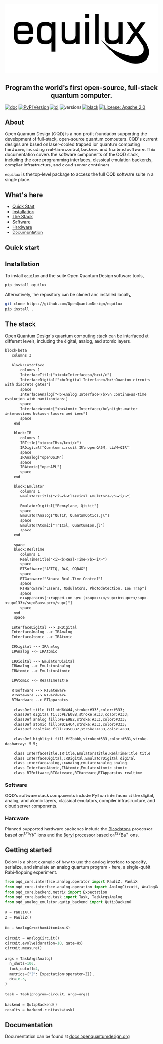# ![Open Quantum Design](docs/img/logo-equilux-blackmedium.png)

<h2 align="center">
    Program the world's first open-source, full-stack quantum computer.
</h2>

[![doc](https://img.shields.io/badge/documentation-lightblue)](https://docs.openquantumdesign.org/)
[![PyPI Version](https://img.shields.io/pypi/v/equilux)](https://pypi.org/project/equilux)
[![ci](https://github.com/OpenQuantumDesign/equilux/actions/workflows/deploy_docs.yaml/badge.svg)](https://github.com/OpenQuantumDesign/equilux/actions/workflows/deploy_docs.yaml)
![versions](https://img.shields.io/badge/python-3.10%20%7C%203.11%20%7C%203.12-blue)
[![black](https://img.shields.io/badge/code%20style-black-000000.svg)](https://github.com/ambv/black)
[![License: Apache 2.0](https://img.shields.io/badge/license-Apache%202.0-brightgreen.svg)](https://opensource.org/licenses/Apache-2.0)

## About
Open Quantum Design (OQD) is a non-profit foundation supporting the development of full-stack, open-source quantum computers.
OQD's current designs are based on laser-cooled trapped ion quantum computing hardware, including real-time control, backend and frontend software.
This documentation covers the software components of the OQD stack, including the core programming interfaces,
classical emulation backends, compiler infrastructure, and cloud server containers.

`equilux` is the top-level package to access the full OQD software suite in a single place.

## What's here

- [Quick Start](#quickstart) <br/>
- [Installation](#installation) <br/>
- [The Stack](#stack) <br/>
- [Software](#software) <br/>
- [Hardware](#hardware) <br/>
- [Documentation](#documentation) <br/>

## Quick start <a name="quickstart"></a>

## Installation <a name="installation"></a>
To install `equilux` and the suite Open Quantum Design software tools,  
```bash
pip install equilux
```

Alternatively, the repository can be cloned and installed locally,
```bash
git clone https://github.com/OpenQuantumDesign/equilux
pip install .
```

## The stack <a name="stack"></a>


Open Quantum Design's quantum computing stack can be interfaced at different levels, including the digital, analog, and atomic layers.
```mermaid
block-beta
   columns 3
   
   block:Interface
       columns 1
       InterfaceTitle("<i><b>Interfaces</b><i/>")
       InterfaceDigital["<b>Digital Interface</b>\nQuantum circuits with discrete gates"] 
       space
       InterfaceAnalog["<b>Analog Interface</b>\n Continuous-time evolution with Hamiltonians"] 
       space
       InterfaceAtomic["<b>Atomic Interface</b>\nLight-matter interactions between lasers and ions"]
       space
    end
    
    block:IR
       columns 1
       IRTitle("<i><b>IRs</b><i/>")
       IRDigital["Quantum circuit IR\nopenQASM, LLVM+QIR"] 
       space
       IRAnalog["openQSIM"]
       space
       IRAtomic["openAPL"]
       space
    end
    
    block:Emulator
       columns 1
       EmulatorsTitle("<i><b>Classical Emulators</b><i/>")
       
       EmulatorDigital["Pennylane, Qiskit"] 
       space
       EmulatorAnalog["QuTiP, QuantumOptics.jl"]
       space
       EmulatorAtomic["TrICal, QuantumIon.jl"]
       space
    end
    
    space
    block:RealTime
       columns 1
       RealTimeTitle("<i><b>Real-Time</b><i/>")
       space
       RTSoftware["ARTIQ, DAX, OQDAX"] 
       space
       RTGateware["Sinara Real-Time Control"]
       space
       RTHardware["Lasers, Modulators, Photodetection, Ion Trap"]
       space
       RTApparatus["Trapped-Ion QPU (<sup>171</sup>Yb<sup>+</sup>, <sup>133</sup>Ba<sup>+</sup>)"]
       space
    end
    space
    
   InterfaceDigital --> IRDigital
   InterfaceAnalog --> IRAnalog
   InterfaceAtomic --> IRAtomic
   
   IRDigital --> IRAnalog
   IRAnalog --> IRAtomic
   
   IRDigital --> EmulatorDigital
   IRAnalog --> EmulatorAnalog
   IRAtomic --> EmulatorAtomic
   
   IRAtomic --> RealTimeTitle
   
   RTSoftware --> RTGateware
   RTGateware --> RTHardware
   RTHardware --> RTApparatus
   
    classDef title fill:#d6d4d4,stroke:#333,color:#333;
    classDef digital fill:#E7E08B,stroke:#333,color:#333;
    classDef analog fill:#E4E9B2,stroke:#333,color:#333;
    classDef atomic fill:#D2E4C4,stroke:#333,color:#333;
    classDef realtime fill:#B5CBB7,stroke:#333,color:#333;

    classDef highlight fill:#f2bbbb,stroke:#333,color:#333,stroke-dasharray: 5 5;
    
    class InterfaceTitle,IRTitle,EmulatorsTitle,RealTimeTitle title
    class InterfaceDigital,IRDigital,EmulatorDigital digital
    class InterfaceAnalog,IRAnalog,EmulatorAnalog analog
    class InterfaceAtomic,IRAtomic,EmulatorAtomic atomic
    class RTSoftware,RTGateware,RTHardware,RTApparatus realtime
```

### Software <a name="software"></a>
OQD's software stack components include Python interfaces at the digital, analog, and atomic layers, 
classical emulators, compiler infrastructure, and cloud server components. 

### Hardware <a name="hardware"></a>

Planned supported hardware backends include 
the [Bloodstone](docs/hardware/devices.md) processor based on<sup>171</sup>Yb<sup>+</sup> ions
and the [Beryl](docs/hardware/devices.md) processor based on<sup>133</sup>Ba<sup>+</sup> ions.



## Getting started <a name="Getting Started"></a>
Below is a short example of how to use the analog interface to specify, serialize, 
and simulate an analog quantum program - here, a single-qubit Rabi-flopping experiment.

```python
from oqd_core.interface.analog.operator import PauliZ, PauliX
from oqd_core.interface.analog.operation import AnalogCircuit, AnalogGate
from oqd_core.backend.metric import Expectation
from oqd_core.backend.task import Task, TaskArgsAnalog
from oqd_analog_emulator.qutip_backend import QutipBackend

X = PauliX()
Z = PauliZ()

Hx = AnalogGate(hamiltonian=X)

circuit = AnalogCircuit()
circuit.evolve(duration=10, gate=Hx)
circuit.measure()

args = TaskArgsAnalog(
  n_shots=100,
  fock_cutoff=4,
  metrics={"Z": Expectation(operator=Z)},
  dt=1e-3,
)

task = Task(program=circuit, args=args)

backend = QutipBackend()
results = backend.run(task=task)
```

## Documentation <a name="documentation"></a>
Documentation can be found at [docs.openquantumdesign.org](https://docs.openquantumdesign.org/en/latest/).
